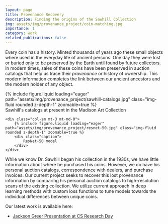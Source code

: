 ```yaml
---
layout: page
title: Provenance Recovery
description: Finding the origins of the Sawhill Collection
img: assets/img/provenance_project/coin-matching.jpg
importance: 1
category: work
related_publications: false
---
```


Every coin has a history. Minted thousands of years ago these small objects where used in the everyday life of ancient persons. One day they were lost or buried only to be preserved by the Earth until found by future collectors. In modern times, sales of these coins have been preserved in auction catalogs that help us trace their *provenance* or history of ownership. This modern information completes the link between our ancient ancestors and the modern holder of any object.

<div class="row mt-3">
    <div class="col-sm mt-3 mt-md-0">
        {% include figure.liquid loading="eager" path="assets/img/provenance_project/sawhill-catalogs.jpg" class="img-fluid rounded z-depth-1"  zoomable=true %}
        <div class="caption">
            Sawhill's catalogs at present in the Madison Art Collection
        </div>
    </div>
    
    <div class="col-sm mt-3 mt-md-0">
        {% include figure.liquid loading="eager" path="assets/img/provenance_project/resnet-50.jpg" class="img-fluid rounded z-depth-1" zoomable=true %}
        <div class="caption">
            ResNet-50 model
        </div>
    </div>
    
</div>


While we know Dr. Sawhill began his collection in the 1930s, we have little information about where he purchased his coins. However, we do have his personal auction catalogs, correspondence with dealers, and purchase invoices. Our current project seeks to recover this lost provenance information by comparing his personal auction catalogs to high-resolution scans of the existing collection. We utilize current approach in deep learning methods with custom loss functions to tune models towards the individual differences between unique coins. 

Our latest work is available here:
- [Jackson Greer Presentation at CS Research Day](/blog/2025/jackson/)